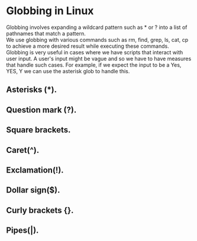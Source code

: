# Globbing in Linux
Globbing involves expanding a wildcard pattern such as * or ? into a list of pathnames that match a pattern.  
We use globbing with various commands such as rm, find, grep, ls, cat, cp to achieve a more desired result while executing these commands.  
Globbing is very useful in cases where we have scripts that interact with user input. A user's input might be vague and so we have to have measures that handle such cases. For example, if we expect the input to be a Yes, YES, Y we can use the asterisk glob to handle this.
## Asterisks (*).
## Question mark (?).
## Square brackets.
## Caret(^).
## Exclamation(!).
## Dollar sign($).
## Curly brackets {}.
## Pipes(|).


